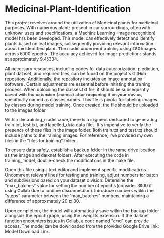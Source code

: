 # Medicinal-Plant-Identification

This project revolves around the utilization of Medicinal plants for medicinal purposes. With numerous plants present in our surroundings, often with unknown uses and specifications, a Machine Learning (image recognition) model has been developed. This model can effectively detect and identify plants based on leaf images, subsequently providing relevant information about the identified plant. The model underwent training using 280 images across 6000 epochs . The accuracy achieved for image predictions stands at approximately 9.45334.

All necessary resources, including codes for data categorization, prediction, plant dataset, and required files, can be found on the project's GitHub repository. Additionally, the repository includes an image annotation software . Certain adjustments are essential before initiating the training process. When uploading the classes.txt file, it should be subsequently saved with the extension (.names) after reopening it on your device, specifically named as classes.names. This file is pivotal for labeling images by classes during model training. Once created, the file should be uploaded to the images folder.

Within the training_model code, there is a segment dedicated to generating train.txt, test.txt, and labelled_data.data files. It's imperative to verify the presence of these files in the image folder. Both train.txt and test.txt should include paths to the training images. For reference, I've provided my own files in the "files for training" folder.

To ensure data safety, establish a backup folder in the same drive location as the image and darknet folders. After executing the code in training_model, double-check the modifications in the make file.

Open this file using a text editor and implement specific modifications. Uncomment relevant lines for testing and training, adjust numbers for batch and subdivisions based on your dataset division. Determine the "max_batches" value for setting the number of epochs (consider 3000 if using Collab due to runtime disconnection). Introduce numbers within the "steps" parameter between the "max_batches" numbers, maintaining a difference of approximately 20 to 30.


Upon completion, the model will automatically save within the backup folder alongside the epoch graph, using the .weights extension. If the darknet function encounters issues in Collab, a code named "cmd" can provide access. The model can be downloaded from the provided Google Drive link: Model Download Link.
